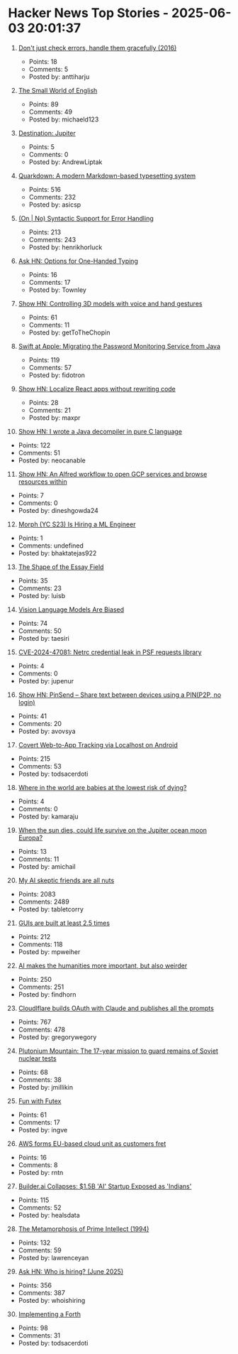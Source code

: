 # Hacker News Top Stories - 2025-06-03 20:01:37

1. [Don't just check errors, handle them gracefully (2016)](https://dave.cheney.net/2016/04/27/dont-just-check-errors-handle-them-gracefully)
   - Points: 18
   - Comments: 5
   - Posted by: anttiharju

2. [The Small World of English](https://www.inotherwords.app/linguabase/)
   - Points: 89
   - Comments: 49
   - Posted by: michaeld123

3. [Destination: Jupiter](https://clarkesworldmagazine.com/liptak_06_25/)
   - Points: 5
   - Comments: 0
   - Posted by: AndrewLiptak

4. [Quarkdown: A modern Markdown-based typesetting system](https://github.com/iamgio/quarkdown)
   - Points: 516
   - Comments: 232
   - Posted by: asicsp

5. [(On | No) Syntactic Support for Error Handling](https://go.dev/blog/error-syntax)
   - Points: 213
   - Comments: 243
   - Posted by: henrikhorluck

6. [Ask HN: Options for One-Handed Typing](undefined)
   - Points: 16
   - Comments: 17
   - Posted by: Townley

7. [Show HN: Controlling 3D models with voice and hand gestures](https://github.com/collidingScopes/3d-model-playground)
   - Points: 61
   - Comments: 11
   - Posted by: getToTheChopin

8. [Swift at Apple: Migrating the Password Monitoring Service from Java](https://www.swift.org/blog/swift-at-apple-migrating-the-password-monitoring-service-from-java/)
   - Points: 119
   - Comments: 57
   - Posted by: fidotron

9. [Show HN: Localize React apps without rewriting code](https://github.com/lingodotdev/lingo.dev)
   - Points: 28
   - Comments: 21
   - Posted by: maxpr

10. [Show HN: I wrote a Java decompiler in pure C language](https://github.com/neocanable/garlic)
   - Points: 122
   - Comments: 51
   - Posted by: neocanable

11. [Show HN: An Alfred workflow to open GCP services and browse resources within](https://github.com/dineshgowda24/alfred-gcp-workflow)
   - Points: 7
   - Comments: 0
   - Posted by: dineshgowda24

12. [Morph (YC S23) Is Hiring a ML Engineer](undefined)
   - Points: 1
   - Comments: undefined
   - Posted by: bhaktatejas922

13. [The Shape of the Essay Field](https://paulgraham.com/field.html)
   - Points: 35
   - Comments: 23
   - Posted by: luisb

14. [Vision Language Models Are Biased](https://vlmsarebiased.github.io/)
   - Points: 74
   - Comments: 50
   - Posted by: taesiri

15. [CVE-2024-47081: Netrc credential leak in PSF requests library](https://seclists.org/fulldisclosure/2025/Jun/2)
   - Points: 4
   - Comments: 0
   - Posted by: jupenur

16. [Show HN: PinSend – Share text between devices using a PIN(P2P, no login)](https://pinsend.app)
   - Points: 41
   - Comments: 20
   - Posted by: avovsya

17. [Covert Web-to-App Tracking via Localhost on Android](https://localmess.github.io/)
   - Points: 215
   - Comments: 53
   - Posted by: todsacerdoti

18. [Where in the world are babies at the lowest risk of dying?](https://ourworldindata.org/where-are-babies-at-lowest-risk-of-dying)
   - Points: 4
   - Comments: 0
   - Posted by: kamaraju

19. [When the sun dies, could life survive on the Jupiter ocean moon Europa?](https://www.space.com/astronomy/when-the-sun-dies-could-life-survive-on-the-jupiter-ocean-moon-europa)
   - Points: 13
   - Comments: 11
   - Posted by: amichail

20. [My AI skeptic friends are all nuts](https://fly.io/blog/youre-all-nuts/)
   - Points: 2083
   - Comments: 2489
   - Posted by: tabletcorry

21. [GUIs are built at least 2.5 times](https://patricia.no/2025/05/30/why_lean_software_dev_is_wrong.html)
   - Points: 212
   - Comments: 118
   - Posted by: mpweiher

22. [AI makes the humanities more important, but also weirder](https://resobscura.substack.com/p/ai-makes-the-humanities-more-important)
   - Points: 250
   - Comments: 251
   - Posted by: findhorn

23. [Cloudlflare builds OAuth with Claude and publishes all the prompts](https://github.com/cloudflare/workers-oauth-provider/)
   - Points: 767
   - Comments: 478
   - Posted by: gregorywegory

24. [Plutonium Mountain: The 17-year mission to guard remains of Soviet nuclear tests](https://www.belfercenter.org/publication/plutonium-mountain-inside-17-year-mission-secure-legacy-soviet-nuclear-testing)
   - Points: 68
   - Comments: 38
   - Posted by: jmillikin

25. [Fun with Futex](https://blog.fredrb.com/2025/06/02/futex-fun/)
   - Points: 61
   - Comments: 17
   - Posted by: ingve

26. [AWS forms EU-based cloud unit as customers fret](https://www.theregister.com/2025/06/03/aws_european_sovereign_cloud/)
   - Points: 16
   - Comments: 8
   - Posted by: rntn

27. [Builder.ai Collapses: $1.5B 'AI' Startup Exposed as 'Indians'](https://www.ibtimes.co.uk/builderai-collapses-15bn-ai-startup-exposed-actually-indians-pretending-bots-1734784)
   - Points: 115
   - Comments: 52
   - Posted by: healsdata

28. [The Metamorphosis of Prime Intellect (1994)](https://localroger.com/prime-intellect/mopiall.html)
   - Points: 132
   - Comments: 59
   - Posted by: lawrenceyan

29. [Ask HN: Who is hiring? (June 2025)](undefined)
   - Points: 356
   - Comments: 387
   - Posted by: whoishiring

30. [Implementing a Forth](https://ratfactor.com/forth/implementing)
   - Points: 98
   - Comments: 31
   - Posted by: todsacerdoti

